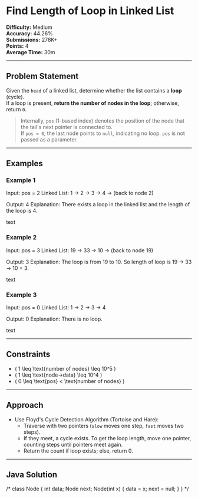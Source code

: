 # Find Length of Loop in Linked List

**Difficulty:** Medium  
**Accuracy:** 44.26%  
**Submissions:** 278K+  
**Points:** 4  
**Average Time:** 30m

---

## Problem Statement

Given the `head` of a linked list, determine whether the list contains a **loop** (cycle).  
If a loop is present, **return the number of nodes in the loop**; otherwise, return `0`.

> Internally, `pos` (1-based index) denotes the position of the node that the tail's next pointer is connected to.  
> If `pos = 0`, the last node points to `null`, indicating no loop. `pos` is not passed as a parameter.

---

## Examples

### Example 1

Input: pos = 2
Linked List: 1 → 2 → 3 → 4 → (back to node 2)

Output: 4
Explanation: There exists a loop in the linked list and the length of the loop is 4.

text

### Example 2

Input: pos = 3
Linked List: 19 → 33 → 10 → (back to node 19)

Output: 3
Explanation: The loop is from 19 to 10. So length of loop is 19 → 33 → 10 = 3.

text

### Example 3

Input: pos = 0
Linked List: 1 → 2 → 3 → 4

Output: 0
Explanation: There is no loop.

text

---

## Constraints

- \( 1 \leq \text{number of nodes} \leq 10^5 \)
- \( 1 \leq \text{node->data} \leq 10^4 \)
- \( 0 \leq \text{pos} < \text{number of nodes} \)

---

## Approach

- Use Floyd's Cycle Detection Algorithm (Tortoise and Hare):
    - Traverse with two pointers (`slow` moves one step, `fast` moves two steps).
    - If they meet, a cycle exists. To get the loop length, move one pointer, counting steps until pointers meet again.
    - Return the count if loop exists; else, return 0.

---

## Java Solution

/*
class Node {
int data;
Node next;
Node(int x) {
data = x;
next = null;
}
}
*/
